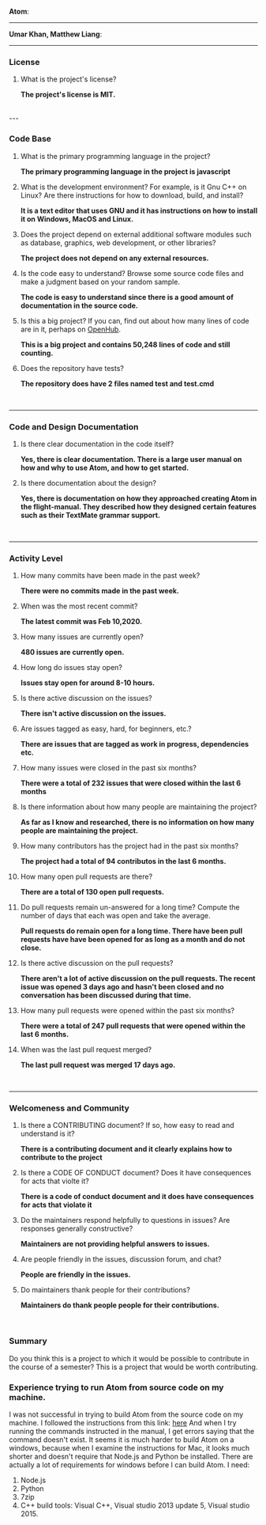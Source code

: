 **Atom**:
 
 
---
 
**Umar Khan, Matthew Liang**:
 
 
---
 
 
### License
 
1. What is the project's license?

	**The project's license is MIT.**
<br>
---
 
### Code Base
 
 
1. What is the primary programming language in the project?

   **The primary programming language in the project is javascript**
 
1. What is the development environment? For example, is it Gnu C++ on Linux?
Are there instructions for how to download, build, and install?	

   **It is a text editor that uses GNU and it has instructions on how to install it on Windows, MacOS and Linux.**
 
1. Does the project depend on external additional software modules such as
database,  graphics, web development, or other libraries?
	
   **The project does not depend on any external resources.**
 
1. Is the code easy to understand? Browse some source code files and make
a judgment based on your random sample.

   **The code is easy to understand since there is a good amount of documentation in the source code.**
 
1. Is this a big project? If you can, find out about how many lines of code
are in it, perhaps on [OpenHub](https://www.openhub.net/).

   **This is a big project and contains 50,248 lines of code and still counting.**
 
 
1. Does the repository have tests?

   **The repository does have 2 files named test and test.cmd**
<br>
 
 
---
 
### Code and Design Documentation
1. Is there clear documentation in the code itself?

   **Yes, there is clear documentation. There is a large user manual on how and why to use Atom, and how to get started.**
 
 
1. Is there documentation about the design?

   **Yes, there is documentation on how they approached creating Atom in the flight-manual. They described how they designed certain features such as their TextMate grammar support.**
<br>
 
 
---
 
 
### Activity Level
 
 
1. How many commits have been made in the past week?

   **There were no commits made in the past week.**
 
1. When was the most recent commit?

   **The latest commit was Feb 10,2020.**
 
1. How many issues are currently open?

   **480 issues are currently open.**
 
1. How long do issues stay open?

   **Issues stay open for around 8-10 hours.**
 
1. Is there active discussion on the issues?

   **There isn't active discussion on the issues.**
 
1. Are issues tagged as easy, hard, for beginners, etc.?

   **There are issues that are tagged as work in progress, dependencies etc.**
 
1. How many issues were closed in the past six months?

   **There were a total of 232 issues that were closed within the last 6 months**
	
1. Is there information about how many people are maintaining the project?

   **As far as I know and researched, there is no information on how many people are maintaining the project.**
 
1. How many contributors has the project had in the past six months?

   **The project had a total of 94 contributos in the last 6 months.**
 
1. How many open pull requests are there?

   **There are a total of 130 open pull requests.**
 
1. Do pull requests remain un-answered for a long time?
Compute the number of days that each was open and take the average.

   **Pull requests do remain open for a long time. There have been pull requests have have been opened for as long as a month and do not close.**
 
1. Is there active discussion on the pull requests?

   **There aren't a lot of active discussion on the pull requests. The recent issue was opened 3 days ago and hasn't been closed and no conversation has been discussed during that time.**
 
1. How many pull requests were opened within the past six months?

   **There were a total of 247 pull requests that were opened within the last 6 months.**
 
1. When was the last  pull request  merged?

   **The last pull request was merged 17 days ago.**
<br>
 
---
### Welcomeness and Community
 
1. Is there a CONTRIBUTING document? If so, how easy to read and understand is it?

   **There is a contributing document and it clearly explains how to contribute to the project**

 
1. Is there a CODE OF CONDUCT document? Does it have consequences for acts that
violte it?

   **There is a code of conduct document and it does have consequences for acts that violate it**

 
1. Do the maintainers respond helpfully to questions in issues?
Are responses generally constructive?

   **Maintainers are not providing helpful answers to issues.**

 
1. Are people friendly in the issues, discussion forum, and chat?

   **People are friendly in the issues.**

 
1. Do maintainers thank people for their contributions?

   **Maintainers do thank people people for their contributions.**
<br>
 
### Summary
Do you think  this is a project to which it would be possible to contribute in the course of a semester?
This is a project that would be worth contributing.
 
### Experience trying to run Atom from source code on my machine.
I was not successful in trying to build Atom from the source code on my machine. 
I followed the instructions from this link: [here](https://flight-manual.atom.io/hacking-atom/sections/hacking-on-atom-core/?fbclid=IwAR1ZR-Em67SwInb-lAtCR9D1qnt6udR9StUaIUtOr6806a-aoASEtIvw2h0#platform-windows)
And when I try running the commands instructed in the manual, I get errors saying that the command doesn't exist. 
It seems it is much harder to build Atom on a windows, because when I examine the instructions for Mac, it looks much shorter and doesn't require that Node.js and Python be installed.
There are actually a lot of requirements for windows before I can build Atom.
I need:<br>
 1. Node.js
	<br>
 2. Python
 	<br>
 3. 7zip
 	<br>
 4. C++ build tools: Visual C++, Visual studio 2013 update 5, Visual studio 2015.

